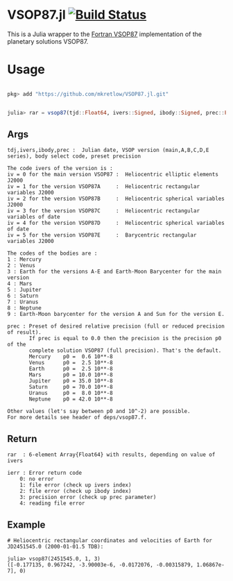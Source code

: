 # VSOP87.jl [![Build Status](https://travis-ci.org/mkretlow/VSOP87.jl.png?branch=master)](https://travis-ci.org/mkretlow/VSOP87.jl)

This is a Julia wrapper to the [Fortran VSOP87](https://github.com/ctdk/vsop87) implementation of the planetary solutions VSOP87. 

# Usage

```julia

pkg> add "https://github.com/mkretlow/VSOP87.jl.git"


julia> rar = vsop87(tjd::Float64, ivers::Signed, ibody::Signed, prec::Float64 = 0.0)
```
## Args

    tdj,ivers,ibody,prec :  Julian date, VSOP version (main,A,B,C,D,E series), body select code, preset precision

    The code ivers of the version is :
    iv = 0 for the main version VSOP87 :  Heliocentric elliptic elements J2000
    iv = 1 for the version VSOP87A     :  Heliocentric rectangular variables J2000
    iv = 2 for the version VSOP87B     :  Heliocentric spherical variables J2000
    iv = 3 for the version VSOP87C     :  Heliocentric rectangular variables of date
    iv = 4 for the version VSOP87D     :  Heliocentric spherical variables of date
    iv = 5 for the version VSOP87E     :  Barycentric rectangular variables J2000

    The codes of the bodies are :
    1 : Mercury
    2 : Venus
    3 : Earth for the versions A-E and Earth-Moon Barycenter for the main version
    4 : Mars
    5 : Jupiter
    6 : Saturn
    7 : Uranus
    8 : Neptune
    9 : Earth-Moon barycenter for the version A and Sun for the version E.

    prec : Preset of desired relative precision (full or reduced precision of result).
           If prec is equal to 0.0 then the precision is the precision p0 of the
           complete solution VSOP87 (full precision). That's the default.
           Mercury    p0 =  0.6 10**-8
           Venus      p0 =  2.5 10**-8
           Earth      p0 =  2.5 10**-8
           Mars       p0 = 10.0 10**-8
           Jupiter    p0 = 35.0 10**-8
           Saturn     p0 = 70.0 10**-8
           Uranus     p0 =  8.0 10**-8
           Neptune    p0 = 42.0 10**-8

    Other values (let's say between p0 and 10^-2) are possible.
    For more details see header of deps/vsop87.f.

## Return
    rar  : 6-element Array{Float64} with results, depending on value of ivers

    ierr : Error return code
        0: no error
        1: file error (check up ivers index)
        2: file error (check up ibody index)
        3: precision error (check up prec parameter)
        4: reading file error

## Example

    # Heliocentric rectangular coordinates and velocities of Earth for JD2451545.0 (2000-01-01.5 TDB):

    julia> vsop87(2451545.0, 1, 3)
    ([-0.177135, 0.967242, -3.90003e-6, -0.0172076, -0.00315879, 1.06867e-7], 0)
    

